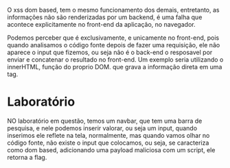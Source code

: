 O xss dom based, tem o mesmo funcionamento dos demais, entretanto, as informações não são renderizadas por um backend, é uma falha que acontece explicitamente no front-end da aplicação, no navegador. 

Podemos perceber que é exclusivamente, e unicamente no front-end, pois quando analisamos o código fonte depois de fazer uma requisição, ele não aparece o input que fizemos, ou seja não é o back-end o resposavel por enviar e concatenar o resultado no front-end. Um exemplo seria utilizando o innerHTML, função do proprio DOM. que grava a informação direta em uma tag.



<h1>Laboratório</h1>
NO laboratório em questão, temos um navbar, que tem uma barra de pesquisa, e nele podemos inserir valorar, ou seja um input, quando inserimos ele reflete na tela, normalmente, mas quando vamos olhar no código fonte, não existe o input que colocamos, ou seja, se caracteriza como dom based, adicionando uma payload maliciosa com um script, ele retorna a flag.